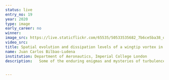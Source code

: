 ```yaml
---
status: live
entry_no: 19
year: 2020
type: image 
early_career: no 
winner: 
image_src: https://live.staticflickr.com/65535/50533535682_7b6ce5ba38_o_d.jpg
video_src: 
title: Spatial evolution and dissipation levels of a wingtip vortex in an incompressible turbulent flow
name: Juan Carlos Bilbao-Ludena
institution: Department of Aeronautics, Imperial College London
description:   Some of the enduring enigmas and mysteries of turbulence are encoded in the high-order statistical moments which can be accessed solely through Direct Numerical Simulation (DNS) or advanced experimental techniques. The image shows a DNS simulation of a wingtip vortex where the instantaneous velocity field is visualized with the use of the Q-criterion through contour planes showing dissipation magnitudes of the turbulent flow along the streamwise direction. Using Archer's capability of 375 cores, a 30 million cells simulation has been performed with our group's in-house code PANTARHEI. This configuration represents a flow with a high level of anisotropy where the prevalence of the wingtip's vortical structure can be observed in detail. The understanding of the vortex evolution in terms of high-order statistics in the near wake region is of great importance for the improvement of civil aviation safety standards now with the introduction of unmanned aircraft and higher saturated airspace.

  
---
```

